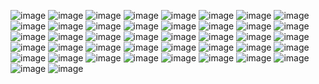 ![image](https://github.com/user-attachments/assets/19dbe6d8-a9b4-415c-acde-fd3ad90bca03) ![image](https://github.com/user-attachments/assets/d91f5e3b-243a-4002-b881-a7c0b03daed3) ![image](https://github.com/user-attachments/assets/8f372e0e-21e4-40fe-9c50-29c884fbe2fa) ![image](https://github.com/user-attachments/assets/5c435404-cb3d-4de3-9a41-5d081826f10d) ![image](https://github.com/user-attachments/assets/d9cc8b4c-d5ab-45e5-91b9-7b5554722d8d) ![image](https://github.com/user-attachments/assets/6cd6a4fe-7108-4c41-a72b-9c4d681beb83) ![image](https://github.com/user-attachments/assets/c8d86976-58f8-4baa-9808-366ac0d6b6f4) ![image](https://github.com/user-attachments/assets/fa4996ad-4987-4f0d-9cd8-b3229727f827) ![image](https://github.com/user-attachments/assets/db767c53-d63a-426d-bdbe-4171656df51c) ![image](https://github.com/user-attachments/assets/6275b9e9-7a36-4d88-b185-b45b89aa1531) ![image](https://github.com/user-attachments/assets/d6678b02-9697-4d98-b579-ae5361e825e3) ![image](https://github.com/user-attachments/assets/4f5c908f-e1fe-4edb-8d9d-7f13ddbe43a1) ![image](https://github.com/user-attachments/assets/3c0cdd3e-9b27-4340-bf90-f7a7c83d96fb) ![image](https://github.com/user-attachments/assets/9f33c43e-6870-4e93-a45d-8df7ae79986b) ![image](https://github.com/user-attachments/assets/1fbe99e2-61fb-464d-926e-59627c82268d) ![image](https://github.com/user-attachments/assets/b7ec693a-76f0-43a1-9c38-92fabb6ef141) ![image](https://github.com/user-attachments/assets/161473a6-25cf-406e-aff0-35c7d2534259) ![image](https://github.com/user-attachments/assets/f4499e60-e10d-490e-a522-e4dc52ed4d41) ![image](https://github.com/user-attachments/assets/f24868aa-b1f2-417d-8ba9-b7126ba4376b) ![image](https://github.com/user-attachments/assets/244b9980-7ef7-4285-9cd0-902006dfba7e) ![image](https://github.com/user-attachments/assets/c568d626-41e3-4c19-9dd0-e5b7b082821f) ![image](https://github.com/user-attachments/assets/cabe1a92-dde3-423a-948a-125b04fd68ad) ![image](https://github.com/user-attachments/assets/4bb96dbf-a56e-46ab-81c7-54f46d3e062a) ![image](https://github.com/user-attachments/assets/b9757a07-24af-4281-8a07-9ce4b99dcdd7) ![image](https://github.com/user-attachments/assets/ff6c3697-934d-44ec-b8ba-31ad5cfeeb0e) ![image](https://github.com/user-attachments/assets/f167e47d-40d9-4782-9128-299e2383cedc) ![image](https://github.com/user-attachments/assets/1c7923e7-adff-4fa9-8ad0-34577424f216) ![image](https://github.com/user-attachments/assets/83138493-7b54-46ab-8530-34142ea40397) ![image](https://github.com/user-attachments/assets/3ad4df5b-08d1-45d1-8c59-82d7d7936c26) ![image](https://github.com/user-attachments/assets/2fa1f713-383f-495c-8343-ee3bc03c6784) ![image](https://github.com/user-attachments/assets/c8471c86-d44f-4a16-9aef-453d9df20da7) ![image](https://github.com/user-attachments/assets/13d71393-76d9-4c27-a99c-2ab7d95a4198) ![image](https://github.com/user-attachments/assets/6c14684f-70f5-4f93-909a-4b582e53f41e) ![image](https://github.com/user-attachments/assets/04d15ab0-22bc-4c1f-8c81-ebe4436351f5) ![image](https://github.com/user-attachments/assets/f124858d-06ca-46b6-9bed-9b87d37cb4ea) ![image](https://github.com/user-attachments/assets/6ef69c0a-9b00-4fe6-bb2f-35180f1e8694) ![image](https://github.com/user-attachments/assets/7484a4d4-2003-4d0c-907a-ea6f6632a323) ![image](https://github.com/user-attachments/assets/cb8e00a8-2495-4d8c-862e-4f7d6a795fa4) ![image](https://github.com/user-attachments/assets/923ebde2-c175-46fa-a7e0-87e8006a518f) ![image](https://github.com/user-attachments/assets/e376307c-3acd-4efd-a831-a30d3e1ff3bc) ![image](https://github.com/user-attachments/assets/6d9c2326-25d9-41d7-9a6a-625b9d51b328) ![image](https://github.com/user-attachments/assets/ec6fff4b-2007-43ca-95c3-50822d604e28)









